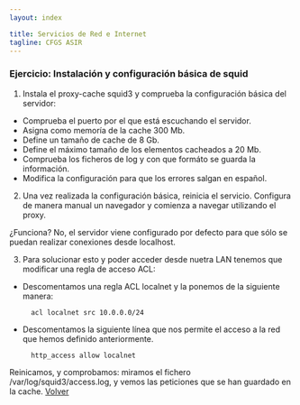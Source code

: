 ```yaml
---
layout: index

title: Servicios de Red e Internet
tagline: CFGS ASIR
---
```

### Ejercicio: Instalación y configuración básica de squid

1. Instala el proxy-cache squid3 y comprueba la configuración básica del servidor:

* Comprueba el puerto por el que está escuchando el servidor.
* Asigna como memoría de la cache 300 Mb.
* Define un tamaño de cache de 8 Gb.
* Define el máximo tamaño de los elementos cacheados a 20 Mb.
* Comprueba los ficheros de log y con que formáto se guarda la información.
* Modifica la configuración para que los errores salgan en español.

2. Una vez realizada la configuración básica, reinicia el servicio. Configura de manera manual un navegador y comienza a navegar utilizando el proxy.

¿Funciona? No, el servidor viene configurado por defecto para que sólo se puedan realizar conexiones desde localhost.

3. Para solucionar esto y poder acceder desde nuetra LAN tenemos que modificar una regla de acceso ACL:

* Descomentamos una regla ACL localnet y la ponemos de la siguiente manera:

        acl localnet src 10.0.0.0/24

* Descomentamos la siguiente línea que nos permite el acceso a la red que hemos definido anteriormente.

        http_access allow localnet

Reinicamos, y comprobamos: miramos el fichero /var/log/squid3/access.log, y vemos las peticiones que se han guardado en la cache.
[Volver](index)
